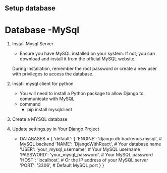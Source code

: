 ## Setup database

# Database -MySql


1. Install Mysql Server
    - Ensure you have MySQL installed on your system. If not, you can download and install it from the official MySQL website.

    During installation, remember the root password or create a new user with privileges to access the database.

2. Insatll mysql client for python
    - You will need to install a Python package to allow Django to communicate with MySQL
    - command
        - pip install mysqlclient

3. Create a MYSQL database
    
4. Update settings.py in Your Django Project
    - DATABASES = {
        'default': {
            'ENGINE': 'django.db.backends.mysql',  # MySQL backend
            'NAME': 'DjangoWithReact',  # Your database name
            'USER': 'your_mysql_username',  # Your MySQL username
            'PASSWORD': 'your_mysql_password',  # Your MySQL password
            'HOST': 'localhost',  # Or the IP address of your MySQL server
            'PORT': '3306',  # Default MySQL port
        }
    }

    